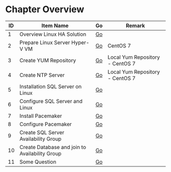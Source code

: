# Chapter Overview
| ID | Item Name | Go | Remark |
| --- | --- | --- | --- |
| 1 | Overview Linux HA Solution | [Go](./01-overview-linux-ha-solution.md) | |
| 2 | Prepare Linux Server Hyper-V VM | [Go](./02-prepare-linux-server-hyper-v-vm.md) | CentOS 7 |
| 3 | Create YUM Repository | [Go](./03-create-local-yum-repository.md) | Local Yum Repository - CentOS 7 |
| 4 | Create NTP Server | [Go](./04-create-ntp-server.md) | Local Yum Repository - CentOS 7 |
| 5 | Installation SQL Server on Linux | [Go](./05-installation-sql-server-on-linux.md) | |
| 6 | Configure SQL Server and Linux | [Go](./06-configure-sql-server-and-linux.md) | |
| 7 | Install Pacemaker | [Go](./07-install-pacemaker.md) | |
| 8 | Configure Pacemaker | [Go](./08-configure-pacemaker.md) | |
| 9 | Create SQL Server Availability Group | [Go](./09-create-sql-server-availability-group.md) | |
| 10 | Create Database and join to Availability Group | [Go](./10-create-database-and-join-to-availability-group.md) |
| 11 | Some Question | [Go](./11-some-question.md) |